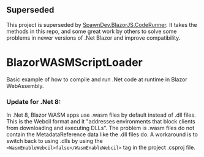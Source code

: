 ## Superseded
This project is superseded by [SpawnDev.BlazorJS.CodeRunner](https://github.com/LostBeard/SpawnDev.BlazorJS.CodeRunner). It takes the methods in this repo, and some great work by others to solve some problems in newer versions of .Net Blazor and improve compatibility.

# BlazorWASMScriptLoader
Basic example of how to compile and run .Net code at runtime in Blazor WebAssembly.

### Update for .Net 8:
In .Net 8, Blazor WASM apps use .wasm files by default instead of .dll files. 
This is the Webcil format and it "addresses environments that block clients from downloading and executing DLLs". 
The problem is .wasm files do not contain the MetadataReference data like the .dll files do. A workaround is to switch back to using .dlls by using the ```<WasmEnableWebcil>false</WasmEnableWebcil>``` tag in the project .csproj file.


